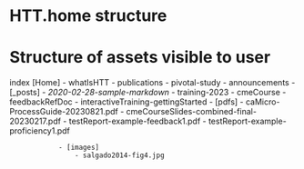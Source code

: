 # HTT.home structure

# Structure of assets visible to user
index [Home] - whatIsHTT 
	     	 - publications
             - pivotal-study
             - announcements - [_posts]
				- *2020-02-28-sample-markdown*
             - training-2023 - cmeCourse
			    - feedbackRefDoc
			    - interactiveTraining-gettingStarted
			    - [pdfs] 
				- caMicro-ProcessGuide-20230821.pdf
					- cmeCourseSlides-combined-final-20230217.pdf
					- testReport-example-feedback1.pdf
					- testReport-example-proficiency1.pdf

			    - [images]
					- salgado2014-fig4.jpg